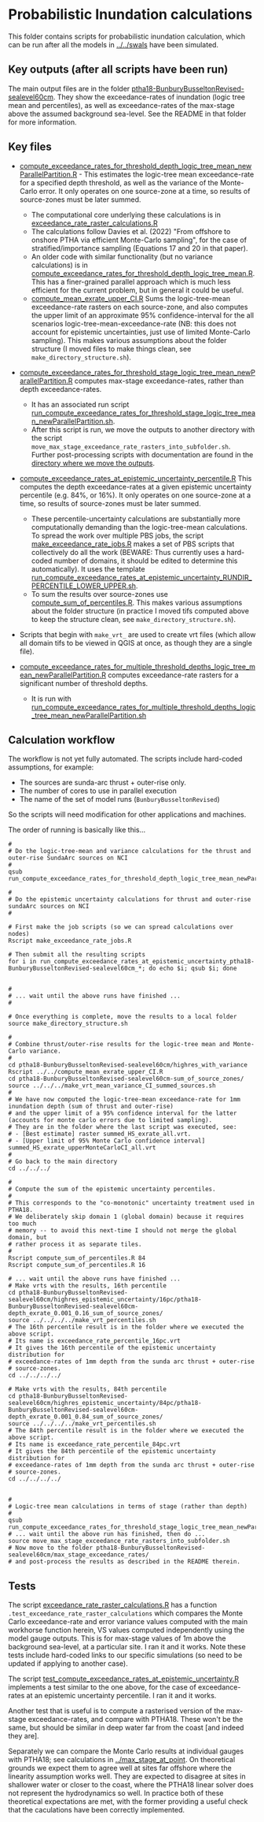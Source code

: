 # Probabilistic Inundation calculations

This folder contains scripts for probabilistic inundation calculation, which can be run after all the models in [../../swals](../../swals) have been simulated.

## Key outputs (after all scripts have been run)

The main output files are in the folder [ptha18-BunburyBusseltonRevised-sealevel60cm](ptha18-BunburyBusseltonRevised-sealevel60cm). They show the exceedance-rates of inundation (logic tree mean and percentiles), as well as exceedance-rates of the max-stage above the assumed background sea-level. See the README in that folder for more information.

## Key files

* [compute_exceedance_rates_for_threshold_depth_logic_tree_mean_newParallelPartition.R](compute_exceedance_rates_for_threshold_depth_logic_tree_mean_newParallelPartition.R) - This estimates the logic-tree mean exceedance-rate for a specified depth threshold, as well as the variance of the Monte-Carlo error. It only operates on one source-zone at a time, so results of source-zones must be later summed.
    * The computational core underlying these calculations is in [exceedance_rate_raster_calculations.R](exceedance_rate_raster_calculations.R)
    * The calculations follow Davies et al. (2022) "From offshore to onshore PTHA via efficient Monte-Carlo sampling", for the case of stratified/importance sampling (Equations 17 and 20 in that paper).
    * An older code with similar functionality (but no variance calculations) is in [compute_exceedance_rates_for_threshold_depth_logic_tree_mean.R](compute_exceedance_rates_for_threshold_depth_logic_tree_mean.R). This has a finer-grained parallel approach which is much less efficient for the current problem, but in general it could be useful.
    * [compute_mean_exrate_upper_CI.R](compute_mean_exrate_upper_CI.R) Sums the logic-tree-mean exceedance-rate rasters on each source-zone, and also computes the upper limit of an approximate 95% confidence-interval for the all scenarios logic-tree-mean-exceedance-rate (NB: this does not account for epistemic uncertainties, just use of limited Monte-Carlo sampling). This makes various assumptions about the folder structure (I moved files to make things clean, see `make_directory_structure.sh`).

* [compute_exceedance_rates_for_threshold_stage_logic_tree_mean_newParallelPartition.R](compute_exceedance_rates_for_threshold_stage_logic_tree_mean_newParallelPartition.R) computes max-stage exceedance-rates, rather than depth exceedance-rates. 
    * It has an associated run script [run_compute_exceedance_rates_for_threshold_stage_logic_tree_mean_newParallelPartition.sh](run_compute_exceedance_rates_for_threshold_stage_logic_tree_mean_newParallelPartition.sh). 
    * After this script is run, we move the outputs to another directory with the script `move_max_stage_exceedance_rate_rasters_into_subfolder.sh`. Further post-processing scripts with documentation are found in the [directory where we move the outputs](ptha18-BunburyBusseltonRevised-sealevel60cm/max_stage_exceedance_rates/).

* [compute_exceedance_rates_at_epistemic_uncertainty_percentile.R](compute_exceedance_rates_at_epistemic_uncertainty_percentile.R) This computes the depth exceedance-rates at a given epistemic uncertainty percentile (e.g. 84%, or 16%). It only operates on one source-zone at a time, so results of source-zones must be later summed.
    * These percentile-uncertainty calculations are substantially more computationally demanding than the logic-tree-mean calculations. To spread the work over multiple PBS jobs, the script [make_exceedance_rate_jobs.R](make_exceedance_rate_jobs.R) makes a set of PBS scripts that collectively do all the work (BEWARE: Thus currently uses a hard-coded number of domains, it should be edited to determine this automatically). It uses the template [run_compute_exceedance_rates_at_epistemic_uncertainty_RUNDIR_PERCENTILE_LOWER_UPPER.sh](run_compute_exceedance_rates_at_epistemic_uncertainty_RUNDIR_PERCENTILE_LOWER_UPPER.sh).
    * To sum the results over source-zones use [compute_sum_of_percentiles.R](compute_sum_of_percentiles.R). This makes various assumptions about the folder structure (in practice I moved tifs computed above to keep the structure clean, see `make_directory_structure.sh`).

* Scripts that begin with `make_vrt_` are used to create vrt files (which allow all domain tifs to be viewed in QGIS at once, as though they are a single file).

* [compute_exceedance_rates_for_multiple_threshold_depths_logic_tree_mean_newParallelPartition.R](compute_exceedance_rates_for_multiple_threshold_depths_logic_tree_mean_newParallelPartition.R) computes exceedance-rate rasters for a significant number of threshold depths.
    * It is run with [run_compute_exceedance_rates_for_multiple_threshold_depths_logic_tree_mean_newParallelPartition.sh](run_compute_exceedance_rates_for_multiple_threshold_depths_logic_tree_mean_newParallelPartition.sh)

## Calculation workflow

The workflow is not yet fully automated. The scripts include hard-coded assumptions, for example:
* The sources are sunda-arc thrust + outer-rise only. 
* The number of cores to use in parallel execution
* The name of the set of model runs (`BunburyBusseltonRevised`)

So the scripts will need modification for other applications and machines.

The order of running is basically like this...
```
#
# Do the logic-tree-mean and variance calculations for the thrust and outer-rise SundaArc sources on NCI
#
qsub run_compute_exceedance_rates_for_threshold_depth_logic_tree_mean_newParallelPartition.sh

#
# Do the epistemic uncertainty calculations for thrust and outer-rise sundaArc sources on NCI
#

# First make the job scripts (so we can spread calculations over nodes)
Rscript make_exceedance_rate_jobs.R

# Then submit all the resulting scripts
for i in run_compute_exceedance_rates_at_epistemic_uncertainty_ptha18-BunburyBusseltonRevised-sealevel60cm_*; do echo $i; qsub $i; done


#
# ... wait until the above runs have finished ...
#

# Once everything is complete, move the results to a local folder
source make_directory_structure.sh

#
# Combine thrust/outer-rise results for the logic-tree mean and Monte-Carlo variance.
#
cd ptha18-BunburyBusseltonRevised-sealevel60cm/highres_with_variance
Rscript ../../compute_mean_exrate_upper_CI.R
cd ptha18-BunburyBusseltonRevised-sealevel60cm-sum_of_source_zones/
source ../../../make_vrt_mean_variance_CI_summed_sources.sh
#
# We have now computed the logic-tree-mean exceedance-rate for 1mm inundation depth (sum of thrust and outer-rise) 
# and the upper limit of a 95% confidence interval for the latter (accounts for monte carlo errors due to limited sampling).
# They are in the folder where the last script was executed, see:
# - [Best estimate] raster summed_HS_exrate_all.vrt. 
# - [Upper limit of 95% Monte Carlo confidence interval] summed_HS_exrate_upperMonteCarloCI_all.vrt
#
# Go back to the main directory
cd ../../../

#
# Compute the sum of the epistemic uncertainty percentiles.
#
# This corresponds to the "co-monotonic" uncertainty treatment used in PTHA18.
# We deliberately skip domain 1 (global domain) because it requires too much
# memory -- to avoid this next-time I should not merge the global domain, but
# rather process it as separate tiles.
#
Rscript compute_sum_of_percentiles.R 84
Rscript compute_sum_of_percentiles.R 16

# ... wait until the above runs have finished ...
# Make vrts with the results, 16th percentile
cd ptha18-BunburyBusseltonRevised-sealevel60cm/highres_epistemic_uncertainty/16pc/ptha18-BunburyBusseltonRevised-sealevel60cm-depth_exrate_0.001_0.16_sum_of_source_zones/
source ../../../../make_vrt_percentiles.sh
# The 16th percentile result is in the folder where we executed the above script. 
# Its name is exceedance_rate_percentile_16pc.vrt
# It gives the 16th percentile of the epistemic uncertainty distribution for
# exceedance-rates of 1mm depth from the sunda arc thrust + outer-rise
# source-zones.
cd ../../../../

# Make vrts with the results, 84th percentile
cd ptha18-BunburyBusseltonRevised-sealevel60cm/highres_epistemic_uncertainty/84pc/ptha18-BunburyBusseltonRevised-sealevel60cm-depth_exrate_0.001_0.84_sum_of_source_zones/
source ../../../../make_vrt_percentiles.sh
# The 84th percentile result is in the folder where we executed the above script. 
# Its name is exceedance_rate_percentile_84pc.vrt
# It gives the 84th percentile of the epistemic uncertainty distribution for
# exceedance-rates of 1mm depth from the sunda arc thrust + outer-rise
# source-zones.
cd ../../../../


#
# Logic-tree mean calculations in terms of stage (rather than depth)
#
qsub run_compute_exceedance_rates_for_threshold_stage_logic_tree_mean_newParallelPartition.sh
# ... wait until the above run has finished, then do ...
source move_max_stage_exceedance_rate_rasters_into_subfolder.sh
# Now move to the folder ptha18-BunburyBusseltonRevised-sealevel60cm/max_stage_exceedance_rates/
# and post-process the results as described in the README therein.

```

## Tests

The script [exceedance_rate_raster_calculations.R](exceedance_rate_raster_calculations.R) has a function `.test_exceedance_rate_raster_calculations` which compares the Monte Carlo exceedance-rate and error variance  values computed with the main workhorse function herein, VS values computed independently using the model gauge outputs. This is for max-stage values of 1m above the background sea-level, at a particular site. I ran it and it works. Note these tests include hard-coded links to our specific simulations (so need to be updated if applying to another case).

The script [test_compute_exceedance_rates_at_epistemic_uncertainty.R](test_compute_exceedance_rates_at_epistemic_uncertainty.R) implements a test similar to the one above, for the case of exceedance-rates at an epistemic uncertainty percentile. I ran it and it works.

Another test that is useful is to compute a rasterised version of the max-stage exceedance-rates, and compare with PTHA18. These won't be the same, but should be similar in deep water far from the coast [and indeed they are].

Separately we can compare the Monte Carlo results at individual gauges with PTHA18; see calculations in [../max_stage_at_point](../max_stage_at_point). On theoretical grounds we expect them to agree well at sites far offshore where the linearity assumption works well. They are expected to disagree at sites in shallower water or closer to the coast, where the PTHA18 linear solver does not represent the hydrodynamics so well. In practice both of these theoretical expectations are met, with the former providing a useful check that the caculations have been correctly implemented.


